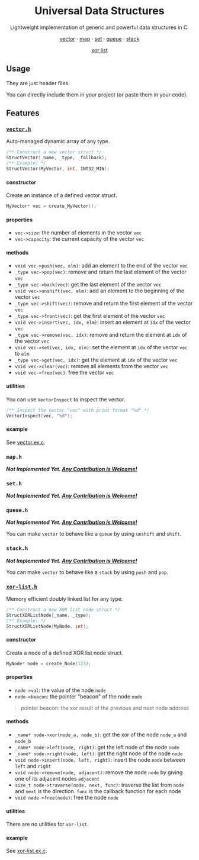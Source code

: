 <div align="center">

# Universal Data Structures

Lightweight implementation of generic and powerful data structures in C.

[vector](#vectorh) ·
[map](#maph) ·
[set](#seth) ·
[queue](#queueh) ·
[stack](#stackh)

[xor list](#xor-listh)

</div>

## Usage

They are just header files.

You can directly include them in your project (or paste them in your code).

## Features

### [`vector.h`](./src/vector.h)

Auto-managed dynamic array of any type.

```c
/** Construct a new vector struct */
StructVector(_name, _type, _fallback);
/** Example: */
StructVector(MyVector, int, INT32_MIN);
```

#### constructor

Create an instance of a defined vector struct.

```c
MyVector* vec = create_MyVector();
```

#### properties

- `vec->size`: the number of elements in the vector `vec`
- `vec->capacity`: the current capacity of the vector `vec`

#### methods

- `void vec->push(vec, elm)`: add an element to the end of the vector `vec`
- `_type vec->pop(vec)`: remove and return the last element of the vector `vec`
- `_type vec->back(vec)`: get the last element of the vector `vec`
- `void vec->unshift(vec, elm)`: add an element to the beginning of the vector `vec`
- `_type vec->shift(vec)`: remove and return the first element of the vector `vec`
- `_type vec->front(vec)`: get the first element of the vector `vec`
- `void vec->insert(vec, idx, elm)`: insert an element at `idx` of the vector `vec`
- `_type vec->remove(vec, idx)`: remove and return the element at `idx` of the vector `vec`
- `void vec->set(vec, idx, elm)`: set the element at `idx` of the vector `vec` to `elm`
- `_type vec->get(vec, idx)`: get the element at `idx` of the vector `vec`
- `void vec->clear(vec)`: remove all elements from the vector `vec`
- `void vec->free(vec)`: free the vector `vec`

#### utilities

You can use `VectorInspect` to inspect the vector.

```c
/** Inspect the vector "vec" with print format "%d" */
VectorInspect(vec, "%d");
```

#### example

See [vector.ex.c](./ex/vector.ex.c).

### `map.h`

_**Not Implemented Yet. [Any Contribution is Welcome!](./CONTRIBUTING.md)**_

### `set.h`

_**Not Implemented Yet. [Any Contribution is Welcome!](./CONTRIBUTING.md)**_

### `queue.h`

_**Not Implemented Yet. [Any Contribution is Welcome!](./CONTRIBUTING.md)**_

You can make `vector` to behave like a `queue` by using `unshift` and `shift`.

### `stack.h`

_**Not Implemented Yet. [Any Contribution is Welcome!](./CONTRIBUTING.md)**_

You can make `vector` to behave like a `stack` by using `push` and `pop`.

### [`xor-list.h`](./src/xor-list.h)

Memory efficient doubly linked list for any type.

```c
/** Construct a new XOR list node struct */
StructXORListNode(_name, _type);
/** Example: */
StructXORListNode(MyNode, int);
```

#### constructor

Create a node of a defined XOR list node struct.

```c
MyNode* node = create_Node(123);
```

#### properties

- `node->val`: the value of the node `node`
- `node->beacon`: the pointer "beacon" of the node `node`

> pointer beacon: the xor result of the previous and next node address

#### methods

- `_name* node->xor(node_a, node_b)`: get the xor of the node `node_a` and `node_b`
- `_name* node->left(node, right)`: get the left node of the node `node`
- `_name* node->right(node, left)`: get the right node of the node `node`
- `void node->insert(node, left, right)`: insert the node `node` between `left` and `right`
- `void node->remove(node, adjacent)`: remove the node `node` by giving one of its adjacent nodes `adjacent`
- `size_t node->traverse(node, next, func)`: traverse the list from `node` and `next` is the direction. `func` is the callback function for each node
- `void node->free(node)`: free the node `node`

#### utilities

There are no utilities for `xor-list`.

#### example

See [xor-list.ex.c](./ex/xor-list.ex.c).
